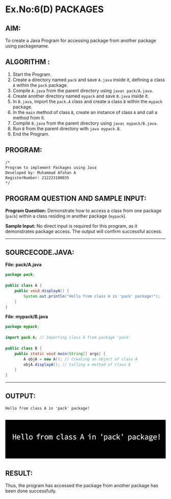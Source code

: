 # Ex.No:6(D) PACKAGES
## AIM:
To create a Java Program for accessing package from another package using packagename.

## ALGORITHM :
1. Start the Program.
2. Create a directory named `pack` and save `A.java` inside it, defining a class `A` within the `pack` package.
3. Compile `A.java` from the parent directory using `javac pack/A.java`.
4. Create another directory named `mypack` and save `B.java` inside it.
5. In `B.java`, import the `pack.A` class and create a class `B` within the `mypack` package.
6. In the `main` method of class `B`, create an instance of class `A` and call a method from it.
7. Compile `B.java` from the parent directory using `javac mypack/B.java`.
8. Run `B` from the parent directory with `java mypack.B`.
9. End the Program.

## PROGRAM:
```
/*
Program to implement Packages using Java
Developed by: Muhammad Afshan A
RegisterNumber: 212223100035
*/
```

## PROGRAM QUESTION AND SAMPLE INPUT:
**Program Question:**
Demonstrate how to access a class from one package (`pack`) within a class residing in another package (`mypack`).

**Sample Input:**
No direct input is required for this program, as it demonstrates package access. The output will confirm successful access.

---

## SOURCECODE.JAVA:

**File: pack/A.java**
```java
package pack;

public class A {
    public void displayA() {
        System.out.println("Hello from class A in 'pack' package!");
    }
}
```

**File: mypack/B.java**
```java
package mypack;

import pack.A; // Importing class A from package 'pack'

public class B {
    public static void main(String[] args) {
        A objA = new A(); // Creating an object of class A
        objA.displayA(); // Calling a method of class A
    }
}
```

---

## OUTPUT:
```
Hello from class A in 'pack' package!
```
![alt text](image.png)
---

## RESULT:
Thus, the program has accessed the package from another package has been done successfully.